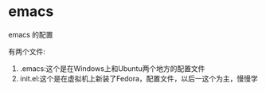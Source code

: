 # emacs
emacs 的配置

有两个文件:
1. .emacs:这个是在Windows上和Ubuntu两个地方的配置文件
2. init.el:这个是在虚拟机上新装了Fedora，配置文件，以后一这个为主，慢慢学
